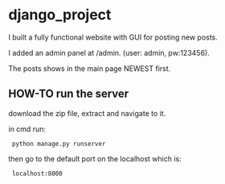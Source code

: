 # django_project
I built a fully functional website with GUI for posting new posts.

I added an admin panel at /admin. (user: admin, pw:123456).

The posts shows in the main page NEWEST first.
 

 ## HOW-TO run the server
 download the zip file, extract and navigate to it.
 
 in cmd run:
 
     python manage.py runserver
 
 then go to the default port on the localhost which is:
 
     localhost:8000

